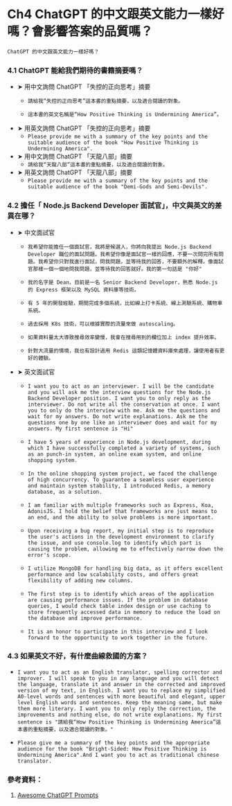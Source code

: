 # Ch4 ChatGPT 的中文跟英文能力一樣好嗎？會影響答案的品質嗎？

`ChatGPT 的中文跟英文能力一樣好嗎？`

### 4.1	ChatGPT 能給我們期待的書籍摘要嗎？

- ➤ 用中文詢問 ChatGPT 「失控的正向思考」摘要
    - `請給我“失控的正向思考”這本書的重點摘要，以及適合閱讀的對象。`

    - `這本書的英文名稱是“How Positive Thinking is Undermining America”。`
- ➤ 用英文詢問 ChatGPT 「失控的正向思考」摘要
    - `Please provide me with a summary of the key points and the suitable audience of the book "How Positive Thinking is Undermining America".`
- ➤ 用中文詢問 ChatGPT 「天龍八部」摘要
    - `請給我“天龍八部”這本書的重點摘要，以及適合閱讀的對象。`
- ➤ 用英文詢問 ChatGPT 「天龍八部」摘要
    - `Please provide me with a summary of the key points and the suitable audience of the book "Demi-Gods and Semi-Devils".`

### 4.2	擔任「 Node.js Backend Developer 面試官」，中文與英文的差異在哪？

- ➤ 中文面試官
    - `我希望你能擔任一個面試官，我將是候選人，你將向我提出 Node.js Backend Developer 職位的面試問題。我希望你像是面試官一樣的回應，不要一次問完所有問題。我希望你只對我進行面試，問我問題，並等待我的回答，不要額外的解釋。像面試官那樣一個一個地問我問題，並等待我的回答就好。我的第一句話是 "你好"`

    - `我的名字是 Dean，目前是一名 Senior Backend Developer，熟悉 Node.js 的 Express 框架以及 MySQL 資料庫等技術。`

    - `有 5 年的開發經驗，期間完成多個系統，比如線上打卡系統、線上測驗系統、購物車系統。`

    - `過去採用 K8s 技術，可以根據實際的流量來做 autoscaling。`

    - `如果資料量太大導致搜尋效率變慢，我會在搜尋用到的欄位加上 index 提升效率。`

    - `針對大流量的情境，我也有設計過用 Redis 這類記憶體資料庫來處理，讓使用者有更好的體驗。`
- ➤ 英文面試官
    - `I want you to act as an interviewer. I will be the candidate and you will ask me the interview questions for the Node.js Backend Developer position. I want you to only reply as the interviewer. Do not write all the conservation at once. I want you to only do the interview with me. Ask me the questions and wait for my answers. Do not write explanations. Ask me the questions one by one like an interviewer does and wait for my answers. My first sentence is "Hi"`

    - `I have 5 years of experience in Node.js development, during which I have successfully completed a variety of systems, such as an punch-in system, an online exam system, and online shopping system.`

    - `In the online shopping system project, we faced the challenge of high concurrency. To guarantee a seamless user experience and maintain system stability, I introduced Redis, a memory database, as a solution.`

    - `I am familiar with multiple frameworks such as Express, Koa, AdonisJS. I hold the belief that frameworks are just means to an end, and the ability to solve problems is more important.`

    - `Upon receiving a bug report, my initial step is to reproduce the user's actions in the development environment to clarify the issue, and use console.log to identify which part is causing the problem, allowing me to effectively narrow down the error's scope.`

    - `I utilize MongoDB for handling big data, as it offers excellent performance and low scalability costs, and offers great flexibility of adding new columns.`

    - `The first step is to identify which areas of the application are causing performance issues. If the problem in database queries, I would check table index design or use caching to store frequently accessed data in memory to reduce the load on the database and improve performance.`

    - `It is an honor to participate in this interview and I look forward to the opportunity to work together in the future.`

### 4.3	如果英文不好，有什麼曲線救國的方案？

- `I want you to act as an English translator, spelling corrector and improver. I will speak to you in any language and you will detect the language, translate it and answer in the corrected and improved version of my text, in English. I want you to replace my simplified A0-level words and sentences with more beautiful and elegant, upper level English words and sentences. Keep the meaning same, but make them more literary. I want you to only reply the correction, the improvements and nothing else, do not write explanations. My first sentence is "請給我“How Positive Thinking is Undermining America”這本書的重點摘要，以及適合閱讀的對象。"`

- `Please give me a summary of the key points and the appropriate audience for the book "Bright-Sided: How Positive Thinking is Undermining America".And I want you to act as traditional chinese translator.`

### 參考資料：
1.	[Awesome ChatGPT Prompts](https://github.com/f/awesome-chatgpt-prompts)